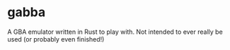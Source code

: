# gabba
A GBA emulator written in Rust to play with. Not intended to ever really be used (or probably even finished!)
